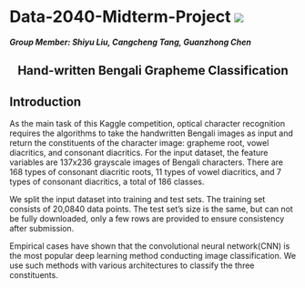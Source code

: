 # Data-2040-Midterm-Project  ![](https://img.shields.io/badge/python-3.7+-gold.svg)  
***Group Member: Shiyu Liu, Cangcheng Tang, Guanzhong Chen***

## <center>Hand-written Bengali Grapheme Classification</center>

## Introduction

As the main task of this Kaggle competition, optical character recognition requires the algorithms to take the handwritten Bengali images as input and return the constituents of the character image: grapheme root, vowel diacritics, and consonant diacritics. For the input dataset, the feature variables are 137x236 grayscale images of Bengali characters. There are 168 types of consonant diacritic roots, 11 types of vowel diacritics, and 7 types of consonant diacritics, a total of 186 classes. 

We split the input dataset into training and test sets. The training set consists of 20,0840 data points. The test set’s size is the same, but can not be fully downloaded, only a few rows are provided to ensure consistency after submission. 

Empirical cases have shown that the convolutional neural network(CNN) is the most popular deep learning method conducting image classification. We use such methods with various architectures to classify the three constituents. 


